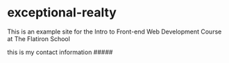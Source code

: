 # exceptional-realty
This is an example site for the Intro to Front-end Web Development Course at The Flatiron School

this is my contact information #####
